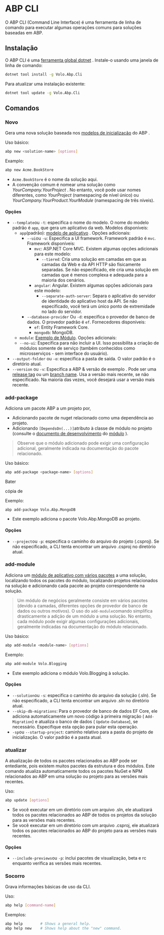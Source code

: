 # ABP CLI

O ABP CLI (Command Line Interface) é uma ferramenta de linha de comando para executar algumas operações comuns para soluções baseadas em ABP.

## Instalação

O ABP CLI é uma [ferramenta global dotnet](https://docs.microsoft.com/en-us/dotnet/core/tools/global-tools) . Instale-o usando uma janela de linha de comando:

````bash
dotnet tool install -g Volo.Abp.Cli
````

Para atualizar uma instalação existente:

````bash
dotnet tool update -g Volo.Abp.Cli
````

## Comandos

### Novo

Gera uma nova solução baseada nos [modelos de inicialização](Startup-Templates/Index.md) do ABP .

Uso básico:

````bash
abp new <solution-name> [options]
````

Examplo:

````bash
abp new Acme.BookStore
````

* `Acme.BookStore` é o nome da solução aqui.
* A convenção comum é nomear uma solução como *YourCompany.YourProject* . No entanto, você pode usar nomes diferentes, como *YourProject* (namespacing de nível único) ou *YourCompany.YourProduct.YourModule* (namespacing de três níveis).

#### Opções

* `--template`ou `-t`: especifica o nome do modelo. O nome do modelo padrão é `app`, que gera um aplicativo da web. Modelos disponíveis:
  * `app`(padrão): [modelo de aplicativo](https://docs.abp.io/en/abp/latest/Startup-Templates/Application) . Opções adicionais:
    * `--ui`ou `-u`: Especifica a UI framework. Framework padrão é `mvc`. Framework disponíveis:
      * `mvc`: ASP.NET Core MVC. Existem algumas opções adicionais para este modelo:
        * `--tiered`: Cria uma solução em camadas em que as camadas da Web e da API HTTP são fisicamente separadas. Se não especificado, ele cria uma solução em camadas que é menos complexa e adequada para a maioria dos cenários.
      * `angular`: Angular. Existem algumas opções adicionais para este modelo:
        * `--separate-auth-server`: Separa o aplicativo do servidor de identidade do aplicativo host da API. Se não especificado, você terá um único ponto de extremidade no lado do servidor.
    * `--database-provider` Ou `-d`: especifica o provedor de banco de dados. O provedor padrão é `ef`. Fornecedores disponíveis:
      * `ef`: Entity Framework Core.
      * `mongodb`: MongoDB.
  *  `module`: [Exemplo de Módulo](Startup-Templates/Module.md). Opções adicionais:
    * `--no-ui`: Especifica para não incluir a UI. Isso possibilita a criação de módulos somente de serviço (também conhecidos como microsserviços - sem interface do usuário).
* `--output-folder` ou `-o`: especifica a pasta de saída. O valor padrão é o diretório atual.
* `--version` ou `-v`: Especifica a ABP & versão de exemplo . Pode ser uma [release tag](https://github.com/abpframework/abp/releases) ou um [branch name](https://github.com/abpframework/abp/branches). Usa a versão mais recente, se não especificado. Na maioria das vezes, você desejará usar a versão mais recente.

### add-package

Adiciona um pacote ABP a um projeto por,

- Adicionando pacote de nuget relacionado como uma dependência ao projeto.
- Adicionando `[DependsOn(...)]`atributo à classe de módulo no projeto (consulte o [documento de desenvolvimento](https://docs.abp.io/en/abp/latest/Module-Development-Basics) do [módulo](https://docs.abp.io/en/abp/latest/Module-Development-Basics) ).

> Observe que o módulo adicionado pode exigir uma configuração adicional, geralmente indicada na documentação do pacote relacionado.

Uso básico:

```bash
abp add-package <package-name> [options]
```

Bater

cópia de

Exemplo:

```
abp add-package Volo.Abp.MongoDB
```

- Este exemplo adiciona o pacote Volo.Abp.MongoDB ao projeto.

#### Opções

- `--project`ou `-p`: especifica o caminho do arquivo do projeto (.csproj). Se não especificado, a CLI tenta encontrar um arquivo .csproj no diretório atual.

### add-module

Adiciona um [módulo de aplicativo com vários pacotes](Modules/Index.md) a uma solução, localizando todos os pacotes do módulo, localizando projetos relacionados na solução e adicionando cada pacote ao projeto correspondente na solução.

> Um módulo de negócios geralmente consiste em vários pacotes (devido a camadas, diferentes opções de provedor de banco de dados ou outros motivos). O uso do `add-module`comando simplifica drasticamente a adição de um módulo a uma solução. No entanto, cada módulo pode exigir algumas configurações adicionais, geralmente indicadas na documentação do módulo relacionado.

Uso básico:

```bash
abp add-module <module-name> [options]
```

Exemplo:

```bash
abp add-module Volo.Blogging
```

- Este exemplo adiciona o módulo Volo.Blogging à solução.

#### Opções

- `--solution`ou `-s`: especifica o caminho do arquivo da solução (.sln). Se não especificado, a CLI tenta encontrar um arquivo .sln no diretório atual.
- `--skip-db-migrations`: Para o provedor de banco de dados EF Core, ele adiciona automaticamente um novo código à primeira migração ( `Add-Migration`) e atualiza o banco de dados ( `Update-Database`), se necessário. Especifique esta opção para pular esta operação.
- `-sp`ou `--startup-project`: caminho relativo para a pasta do projeto de inicialização. O valor padrão é a pasta atual.

### atualizar

A atualização de todos os pacotes relacionados ao ABP pode ser entediante, pois existem muitos pacotes da estrutura e dos módulos. Este comando atualiza automaticamente todos os pacotes NuGet e NPM relacionados ao ABP em uma solução ou projeto para as versões mais recentes.

Uso:

```bash
abp update [options]
```

- Se você executar em um diretório com um arquivo .sln, ele atualizará todos os pacotes relacionados ao ABP de todos os projetos da solução para as versões mais recentes.
- Se você executar em um diretório com um arquivo .csproj, ele atualizará todos os pacotes relacionados ao ABP do projeto para as versões mais recentes.

#### Opções

- `--include-previews`ou `-p`: inclui pacotes de visualização, beta e rc enquanto verifica as versões mais recentes.

### Socorro

Grava informações básicas de uso da CLI.

Uso:

```bash
abp help [command-name]
```

Exemplos:

```bash
abp help        # Shows a general help.
abp help new    # Shows help about the "new" command.
```


  
